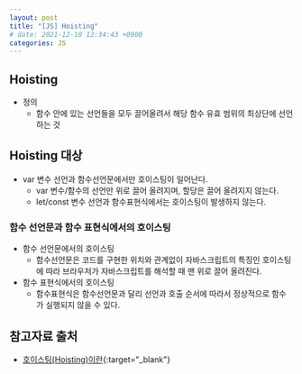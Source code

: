 ```yaml
---
layout: post
title: "[JS] Hoisting"
# date: 2021-12-10 12:34:43 +0900
categories: JS
---
```


## Hoisting
- 정의
  - 함수 안에 있는 선언들을 모두 끌어올려서 해당 함수 유효 범위의 최상단에 선언하는 것

## Hoisting 대상
- var 변수 선언과 함수선언문에서만 호이스팅이 일어난다.
  - var 변수/함수의 선언만 위로 끌어 올려지며, 할당은 끌어 올려지지 않는다.
  - let/const 변수 선언과 함수표현식에서는 호이스팅이 발생하지 않는다.
### 함수 선언문과 함수 표현식에서의 호이스팅
- 함수 선언문에서의 호이스팅
  - 함수선언문은 코드를 구현한 위치와 관계없이 자바스크립트의 특징인 호이스팅에 따라 브라우저가 자바스크립트를 해석할 때 맨 위로 끌어 올려진다.
- 함수 표현식에서의 호이스팅
  - 함수표현식은 함수선언문과 달리 선언과 호출 순서에 따라서 정상적으로 함수가 실행되지 않을 수 있다.

## 참고자료 출처
- [호이스팅(Hoisting)이란](https://gmlwjd9405.github.io/2019/04/22/javascript-hoisting.html){:target="\_blank"}
